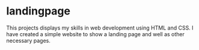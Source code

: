 # landingpage
This projects displays my skills in web development using HTML and CSS. I have created a simple website to show a landing page and well as other necessary pages.
